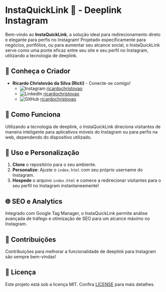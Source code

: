 # InstaQuickLink 🚀 - Deeplink Instagram

Bem-vindo ao **InstaQuickLink**, a solução ideal para redirecionamento direto e elegante para perfis no Instagram! Projetado especificamente para negócios, portfólios, ou para aumentar seu alcance social, o InstaQuickLink serve como uma ponte eficaz entre seu site e seu perfil no Instagram, utilizando a tecnologia de deeplink.

## 🌟 Conheça o Criador

- **Ricardo Christovão da Silva (Ricti)** - Conecte-se comigo!
  - ![Instagram](https://img.shields.io/badge/Instagram-E4405F?style=for-the-badge&logo=instagram&logoColor=white) [ricardochristovao](https://www.instagram.com/ricardochristovao/)
  - ![LinkedIn](https://img.shields.io/badge/LinkedIn-0077B5?style=for-the-badge&logo=linkedin&logoColor=white) [ricardochristovao](https://www.linkedin.com/in/ricardochristovao/)
  - ![GitHub](https://img.shields.io/badge/GitHub-100000?style=for-the-badge&logo=github&logoColor=white) [ricardochristovao](https://github.com/ricardochristovao)

## 🚀 Como Funciona

Utilizando a tecnologia de deeplink, o InstaQuickLink direciona visitantes de maneira inteligente para aplicativos móveis do Instagram ou para perfis na web, dependendo do dispositivo utilizado.

## 🎉 Uso e Personalização

1. **Clone** o repositório para o seu ambiente.
2. **Personalize**: Ajuste o `index.html` com seu próprio username do Instagram.
3. **Hospede** o arquivo `index.html` e comece a redirecionar visitantes para o seu perfil no Instagram instantaneamente!

## 🌐 SEO e Analytics

Integrado com Google Tag Manager, o InstaQuickLink permite análise avançada de tráfego e otimização de SEO para um alcance máximo no Instagram.

## 🤝 Contribuições

Contribuições para melhorar a funcionalidade de deeplink para Instagram são sempre bem-vindas!

## 📜 Licença

Este projeto está sob a licença MIT. Confira [LICENSE](LICENSE) para mais detalhes.
